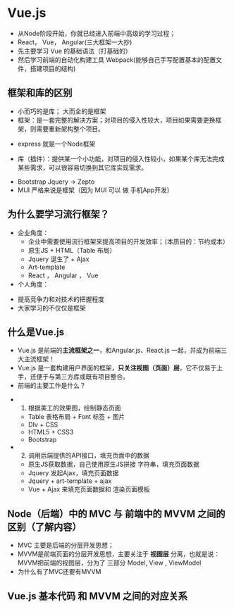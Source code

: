 # Vue.js

+ 从Node阶段开始，你就已经进入前端中高级的学习过程；
+ React， Vue， Angular(三大框架一大抄)
+ 先主要学习 Vue 的基础语法（打基础的）
+ 然后学习前端的自动化构建工具 Webpack(能够自己手写配置基本的配置文件，搭建项目的结构)


## 框架和库的区别
+ 小而巧的是库； 大而全的是框架
 + 框架：是一套完整的解决方案；对项目的侵入性较大，项目如果需要更换框架，则需要重新架构整个项目。
  - express 就是一个Node框架
 + 库（插件）：提供某一个小功能，对项目的侵入性较小，如果某个库无法完成某些需求，可以很容易切换到其它库实现需求。
  -  Bootstrap Jquery -> Zepto
  - MUI 严格来说是框架（因为 MUI 可以 做 手机App开发）


## 为什么要学习流行框架？
+ 企业角度：
  - 企业中需要使用流行框架来提高项目的开发效率；（本质目的：节约成本）
  - 原生JS + HTML（Table 布局）
  - Jquery 诞生了 + Ajax
  - Art-template
  - React ， Angular ， Vue
+ 个人角度：
 - 提高竞争力和对技术的把握程度
 - 大家学习的不仅仅是框架


## 什么是Vue.js
+ Vue.js 是前端的**主流框架之一**，和Angular.js、React.js 一起，并成为前端三大主流框架！
+ Vue.js 是一套构建用户界面的框架，**只关注视图（页面）层**，它不仅易于上手，还便于与第三方库或既有项目整合。
+ 前端的主要工作是什么？
 - 1. 根据美工的效果图，绘制静态页面
    + Table 表格布局 + Font 标签 + 图片
    + DIv + CSS 
    + HTML5 + CSS3
    + Bootstrap
 - 2. 调用后端提供的API接口，填充页面中的数据
    + 原生JS获取数据，自己使用原生JS拼接 字符串，填充页面数据
    + Jquery 发起Ajax，填充页面数据
    + Jquery + art-template + ajax
    + Vue + Ajax 来填充页面数据和 渲染页面模板


## Node（后端）中的 MVC 与 前端中的 MVVM 之间的区别（了解内容）
 + MVC 主要是后端的分层开发思想；
 + MVVM是前端页面的分层开发思想，主要关注于 **视图层** 分离，也就是说：MVVM把前端的视图层，分为了 三部分 Model, View ,  ViewModel
 + 为什么有了MVC还要有MVVM


## Vue.js 基本代码 和 MVVM 之间的对应关系


